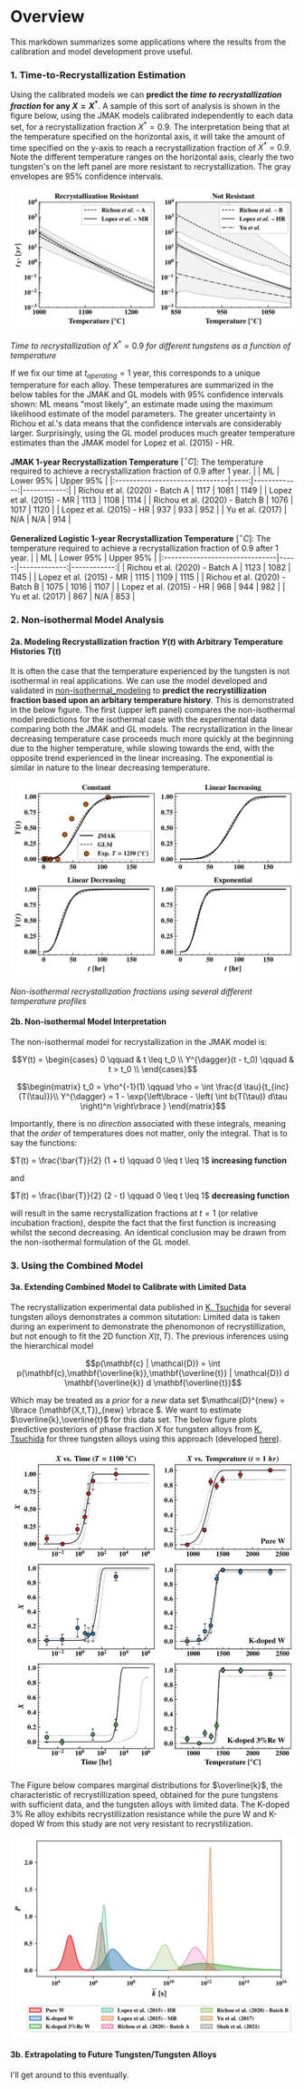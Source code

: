 # Overview
This markdown summarizes some applications where the results from the calibration and model development prove useful.

### 1. Time-to-Recrystallization Estimation
Using the calibrated models we can **predict the _time to recrystallization fraction_ for any $X = X^*$**. A sample of this sort of analysis is shown in the figure below, using the JMAK models calibrated independently to each data set, for a recrystallization fraction $X^* = 0.9$. The interpretation being that at the temperature specified on the horizontal axis, it will take the amount of time specified on the y-axis to reach a recrystallization fraction of $X^* = 0.9$. Note the different temperature ranges on the horizontal axis, clearly the two tungsten's on the left panel are more resistant to recrystallization. The gray envelopes are 95% confidence intervals.

![Time to Recrystallization](.git_images/jmak_ttr.svg)

_Time to recrystallization of_ $X^* = 0.9$ _for different tungstens as a function of temperature_

If we fix our time at $t_{operating} = 1$ year, this corresponds to a unique temperature for each alloy. These temperatures are summarized in the below tables for the JMAK and GL models with 95% confidence intervals shown: ML means "most likely", an estimate made using the maximum likelihood estimate of the model parameters. The greater uncertainty in Richou et al.'s data means that the confidence intervals are considerably larger. Surprisingly, using the GL model produces much greater temperature estimates than the JMAK model for Lopez et al. (2015) - HR. 

**JMAK 1-year Recrystallization Temperature** $[^\circ C]$: The temperature required to achieve a recrystallization fraction of $0.9$ after $1$ year.
|                                |   ML |   Lower 95\% |   Upper 95% |
|:-------------------------------|-----:|-------------:|------------:|
| Richou et al. (2020) - Batch A | 1117 |         1081 |        1149 |
| Lopez et al. (2015) - MR       | 1113 |         1108 |        1114 |
| Richou et al. (2020) - Batch B | 1076 |         1017 |        1120 |
| Lopez et al. (2015) - HR       |  937 |          933 |         952 |
| Yu et al. (2017)               |  N/A |          N/A |         914 |


**Generalized Logistic 1-year Recrystallization Temperature** $[^\circ C]$: The temperature required to achieve a recrystallization fraction of $0.9$ after $1$ year.
|                                |   ML |   Lower 95\% |   Upper 95% |
|:-------------------------------|-----:|-------------:|------------:|
| Richou et al. (2020) - Batch A | 1123 |         1082 |        1145 |
| Lopez et al. (2015) - MR       | 1115 |         1109 |        1115 |
| Richou et al. (2020) - Batch B | 1075 |         1016 |        1107 |
| Lopez et al. (2015) - HR       |  968 |          944 |         982 |
| Yu et al. (2017)               |  867 |          N/A |         853 |


### 2. Non-isothermal Model Analysis

#### 2a. Modeling Recrystallization fraction $Y(t)$ with Arbitrary Temperature Histories $T(t)$
It is often the case that the temperature experienced by the tungsten is not isothermal in real applications. We can use the model developed and validated in [non-isothermal_modeling](/nonisothermal_modeling) to **predict the recrystillization fraction based upon an arbitary temperature history**. This is demonstrated in the below figure. The first (upper left panel) compares the non-isothermal model predictions for the isothermal case with the experimental data comparing both the JMAK and GL models. The recrystallization in the linear decreasing temperature case proceeds much more quickly at the beginning due to the higher temperature, while slowing towards the end, with the opposite trend experienced in the linear increasing. The exponential is similar in nature to the linear decreasing temperature.

![Non-isothermal Fraction Prediction](.git_images/jmak_glm_comparison.svg)

_Non-isothermal recrystallization fractions using several different temperature profiles_

#### 2b. Non-isothermal Model Interpretation
The non-isothermal model for recrystallization in the JMAK model is:

```math
Y(t)  = \begin{cases}
0 \qquad & t \leq t_0 \\ 
Y^{\dagger}(t - t_0) \qquad & t > t_0 \\ 
\end{cases}
```

```math
\begin{matrix}
t_0 = \rho^{-1}(1) \qquad \rho = \int \frac{d \tau}{t_{inc}(T(\tau))}\\ 
Y^{\dagger} = 1 - \exp{\left\lbrace - \left( \int b(T(\tau)) d\tau \right)^n  \right\rbrace } 
\end{matrix}
```

Importantly, there is no _direction_ associated with these integrals, meaning that the _order_ of temperatures does not matter, only the integral. That is to say the functions:

$T(t) = \frac{\bar{T}}{2} (1 + t) \qquad 0 \leq t \leq 1$       **increasing function**

and 

$T(t) = \frac{\bar{T}}{2} (2 - t) \qquad 0 \leq t \leq 1$       **decreasing function** 

will result in the same recrystallization fractions at $t = 1$ (or relative incubation fraction), despite the fact that the first function is increasing whilst the second decreasing. An identical conclusion may be drawn from the non-isothermal formulation of the GL model.

### 3. Using the Combined Model 

#### 3a. Extending Combined Model to Calibrate with Limited Data
The recrystallization experimental data published in [K. Tsuchida](https://www.sciencedirect.com/science/article/pii/S2352179117301886?via%3Dihub) for several tungsten alloys demonstrates a common situtation: Limited data is taken during an experiment to demonstrate the phenomonon of recrystillization, but not enough to fit the 2D function $X(t,T)$. The previous inferences using the hierarchical model 

```math
p(\mathbf{c} | \mathcal{D}) = \int p(\mathbf{c},\mathbf{\overline{k}},\mathbf{\overline{t}} | \mathcal{D}) d \mathbf{\overline{k}} d \mathbf{\overline{t}}
```

Which may be treated as a _prior_ for a _new_ data set $\mathcal{D}^{new} = \lbrace (\mathbf{X,t,T})_{new} \rbrace $. We want to estimate $\overline{k},\overline{t}$ for this data set. The below figure plots predictive posteriors of phase fraction $X$ for tungsten alloys from [K. Tsuchida](https://www.sciencedirect.com/science/article/pii/S2352179117301886?via%3Dihub) for three tungsten alloys using this approach (developed [here](./model_inference/inference_extension.ipynb)).

![Posterior Predictions on New Tungsten Alloys](.git_images/extensions_alloys_phase_fraction_vs_time_temperature_trunc_normal.svg)

The Figure below compares marginal distributions for $\overline{k}$, the characteristic of recrystillization speed, obtained for the pure tungstens with sufficient data, and the tungsten alloys with limited data. The K-doped 3% Re alloy exhibits recrystillization resistance while the pure W and K-doped W from this study are not very resistant to recrystilization.

![Posterior Probability Distributions of New Tungsten Alloys](.git_images/latent_variable_posterior_extension_truncated_normal.svg)

#### 3b. Extrapolating to Future Tungsten/Tungsten Alloys
I'll get around to this eventually.